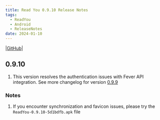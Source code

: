 ```yaml
---
title: Read You 0.9.10 Release Notes
tags:
  - ReadYou
  - Android
  - ReleaseNotes
date: 2024-01-10
---
```


|[GitHub](https://github.com/Ashinch/ReadYou/releases/tag/0.9.10)|

## 0.9.10

1. This version resolves the authentication issues with Fever API integration. See more changelog for version [0.9.9](https://github.com/Ashinch/ReadYou/releases/tag/0.9.9)

### Notes

1. If you encounter synchronization and favicon issues, please try the `ReadYou-0.9.10-5d1bdfb.apk` file